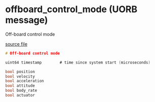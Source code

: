 # offboard_control_mode (UORB message)

Off-board control mode

[source file](https://github.com/PX4/PX4-Autopilot/blob/master/msg/offboard_control_mode.msg)

```c
# Off-board control mode

uint64 timestamp		# time since system start (microseconds)

bool position
bool velocity
bool acceleration
bool attitude
bool body_rate
bool actuator

```
